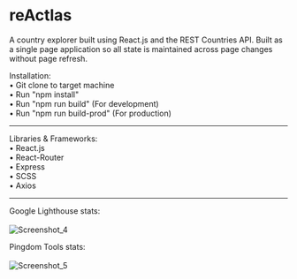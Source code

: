 # reActlas
A country explorer built using React.js and the REST Countries API. Built as a single page application so all state is maintained across page changes without page refresh.

Installation:<br>
  • Git clone to target machine<br>
  • Run "npm install"<br>
  • Run "npm run build" (For development)<br>
  • Run "npm run build-prod" (For production)<br>
  
  <hr>
  
 Libraries & Frameworks:<br>
  • React.js<br>
  • React-Router<br>
  • Express<br>
  • SCSS<br>
  • Axios<br>
  
  <hr>
  
  Google Lighthouse stats:<br><br>
  ![Screenshot_4](https://user-images.githubusercontent.com/50185022/130467608-efcedf5a-f116-4ce3-a1ce-1699bb7575d8.png)
  
  Pingdom Tools stats:<br><br>
  ![Screenshot_5](https://user-images.githubusercontent.com/50185022/130468675-07f37d95-3f41-45c8-961e-ac93dbe8bd5f.png)
  
  
